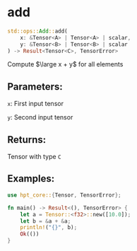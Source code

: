 # add
```rust
std::ops::Add::add(
    x: &Tensor<A> | Tensor<A> | scalar, 
    y: &Tensor<B> | Tensor<B> | scalar
) -> Result<Tensor<C>, TensorError>
```
Compute $\large x + y$ for all elements

## Parameters:
`x`: First input tensor

`y`: Second input tensor

## Returns:
Tensor with type `C`

## Examples:
```rust
use hpt_core::{Tensor, TensorError};

fn main() -> Result<(), TensorError> {
    let a = Tensor::<f32>::new([10.0]);
    let b = &a + &a;
    println!("{}", b);
    Ok(())
}
```